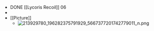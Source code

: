 - DONE [[Lycoris Recoil]] 06
-
- [[Picture]]
	- ![213929780_196282375791929_5667377201742779011_n.png](../assets/213929780_196282375791929_5667377201742779011_n_1662109094103_0.png)